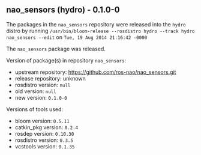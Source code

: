 ## nao_sensors (hydro) - 0.1.0-0

The packages in the `nao_sensors` repository were released into the `hydro` distro by running `/usr/bin/bloom-release --rosdistro hydro --track hydro nao_sensors --edit` on `Tue, 19 Aug 2014 21:16:42 -0000`

The `nao_sensors` package was released.

Version of package(s) in repository `nao_sensors`:
- upstream repository: https://github.com/ros-nao/nao_sensors.git
- release repository: unknown
- rosdistro version: `null`
- old version: `null`
- new version: `0.1.0-0`

Versions of tools used:
- bloom version: `0.5.11`
- catkin_pkg version: `0.2.4`
- rosdep version: `0.10.30`
- rosdistro version: `0.3.5`
- vcstools version: `0.1.35`


